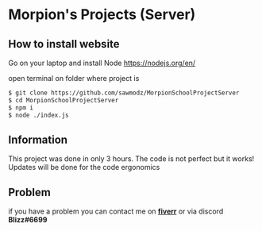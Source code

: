 # Morpion's Projects (Server)

## How to install website

Go on your laptop and install Node https://nodejs.org/en/

open terminal on folder where project is

```bash
$ git clone https://github.com/sawmodz/MorpionSchoolProjectServer
$ cd MorpionSchoolProjectServer
$ npm i
$ node ./index.js
```

## Information

This project was done in only 3 hours. The code is not perfect but it works!
Updates will be done for the code ergonomics

## Problem

if you have a problem you can contact me on **[fiverr](https://fr.fiverr.com/darkword62149)** or via discord **Blizz#6699**
